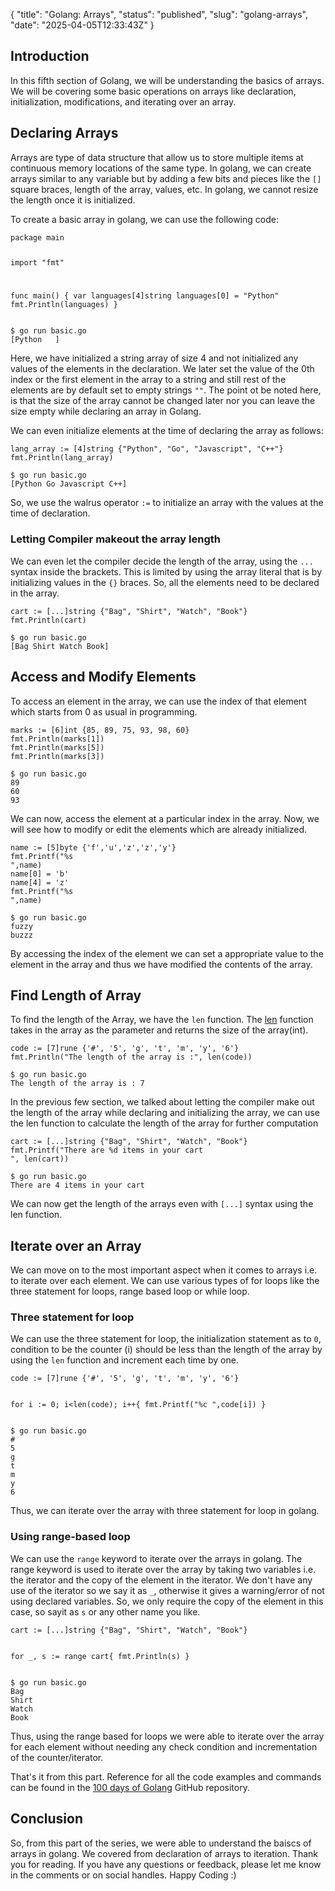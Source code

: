 {
  "title": "Golang: Arrays",
  "status": "published",
  "slug": "golang-arrays",
  "date": "2025-04-05T12:33:43Z"
}

<h2>Introduction</h2>
<p>In this fifth section of Golang, we will be understanding the basics of arrays. We will be covering some basic operations on arrays like declaration, initialization, modifications, and iterating over an array.</p>
<h2>Declaring Arrays</h2>
<p>Arrays are type of data structure that allow us to store multiple items at continuous memory locations of the same type. In golang, we can create arrays similar to any variable but by adding a few bits and pieces like the <code>[]</code> square braces, length of the array, values, etc. In golang, we cannot resize the length once it is initialized.</p>
<p>To create a basic array in golang, we can use the following code:</p>
<pre><code class="language-go">package main

import &quot;fmt&quot;

func main() {
    var languages[4]string
    languages[0] = &quot;Python&quot;
    fmt.Println(languages)
}
</code></pre>
<pre><code>$ go run basic.go
[Python   ]
</code></pre>
<p>Here, we have initialized a string array of size 4 and not initialized any values of the elements in the declaration. We later set the value of the 0th index or the first element in the array to a string and still rest of the elements are by default set to empty strings <code>&quot;&quot;</code>. The point ot be noted here, is that the size of the array cannot be changed later nor you can leave the size empty while declaring an array in Golang.</p>
<p>We can even initialize elements at the time of declaring the array as follows:</p>
<pre><code class="language-go">lang_array := [4]string {&quot;Python&quot;, &quot;Go&quot;, &quot;Javascript&quot;, &quot;C++&quot;}
fmt.Println(lang_array)
</code></pre>
<pre><code>$ go run basic.go
[Python Go Javascript C++]
</code></pre>
<p>So, we use the walrus operator <code>:=</code> to initialize an array with the values at the time of declaration.</p>
<h3>Letting Compiler makeout the array length</h3>
<p>We can even let the compiler decide the length of the array, using the <code>...</code> syntax inside the brackets. This is limited by using the array literal that is by initializing values in the <code>{}</code> braces. So, all the elements need to be declared in the array.</p>
<pre><code class="language-go">cart := [...]string {&quot;Bag&quot;, &quot;Shirt&quot;, &quot;Watch&quot;, &quot;Book&quot;}
fmt.Println(cart)
</code></pre>
<pre><code>$ go run basic.go
[Bag Shirt Watch Book]
</code></pre>
<h2>Access and Modify Elements</h2>
<p>To access an element in the array, we can use the index of that element which starts from 0 as usual in programming.</p>
<pre><code class="language-go">marks := [6]int {85, 89, 75, 93, 98, 60}
fmt.Println(marks[1])
fmt.Println(marks[5])
fmt.Println(marks[3])
</code></pre>
<pre><code>$ go run basic.go
89
60
93
</code></pre>
<p>We can now, access the element at a particular index in the array. Now, we will see how to modify or edit the elements which are already initialized.</p>
<pre><code class="language-go">name := [5]byte {'f','u','z','z','y'}
fmt.Printf(&quot;%s
&quot;,name)
name[0] = 'b'
name[4] = 'z'
fmt.Printf(&quot;%s
&quot;,name)
</code></pre>
<pre><code>$ go run basic.go
fuzzy
buzzz
</code></pre>
<p>By accessing the index of the element we can set a appropriate value to the element in the array and thus we have modified the contents of the array.</p>
<h2>Find Length of Array</h2>
<p>To find the length of the Array, we have the <code>len</code> function. The <a href="https://pkg.go.dev/builtin#len">len</a> function takes in the array as the parameter and returns the size of the array(int).</p>
<pre><code class="language-go">code := [7]rune {'#', '5', 'g', 't', 'm', 'y', '6'}
fmt.Println(&quot;The length of the array is :&quot;, len(code))
</code></pre>
<pre><code>$ go run basic.go
The length of the array is : 7
</code></pre>
<p>In the previous few section, we talked about letting the compiler make out the length of the array while declaring and initializing the array, we can use the len function to calculate the length of the array for further computation</p>
<pre><code class="language-go">cart := [...]string {&quot;Bag&quot;, &quot;Shirt&quot;, &quot;Watch&quot;, &quot;Book&quot;}
fmt.Printf(&quot;There are %d items in your cart
&quot;, len(cart))
</code></pre>
<pre><code>$ go run basic.go
There are 4 items in your cart
</code></pre>
<p>We can now get the length of the arrays even with <code>[...]</code> syntax using the len function.</p>
<h2>Iterate over an Array</h2>
<p>We can move on to the most important aspect when it comes to arrays i.e. to iterate over each element. We can use various types of for loops like the three statement for loops, range based loop or while loop.</p>
<h3>Three statement for loop</h3>
<p>We can use the three statement for loop, the initialization statement as to <code>0</code>, condition to be the counter (i) should be less than the length of the array by using the <code>len</code> function and increment each time by one.</p>
<pre><code class="language-go">code := [7]rune {'#', '5', 'g', 't', 'm', 'y', '6'}

for i := 0; i&lt;len(code); i++{
    fmt.Printf(&quot;%c
&quot;,code[i])
}
</code></pre>
<pre><code>$ go run basic.go
#
5
g
t
m
y
6
</code></pre>
<p>Thus, we can iterate over the array with three statement for loop in golang.</p>
<h3>Using range-based loop</h3>
<p>We can use the <code>range</code> keyword to iterate over the arrays in golang. The range keyword is used to iterate over the array by taking two variables i.e. the iterator and the copy of the element in the iterator. We don't have any use of the iterator so we say it as <code>_</code>, otherwise it gives a warning/error of not using declared variables. So, we only require the copy of the element in this case, so sayit as <code>s</code> or any other name you like.</p>
<pre><code class="language-go">cart := [...]string {&quot;Bag&quot;, &quot;Shirt&quot;, &quot;Watch&quot;, &quot;Book&quot;}

for _, s := range cart{
    fmt.Println(s)
}
</code></pre>
<pre><code>$ go run basic.go
Bag
Shirt
Watch
Book
</code></pre>
<p>Thus, using the range based for loops we were able to iterate over the array for each element without needing any check condition and incrementation of the counter/iterator.</p>
<p>That's it from this part. Reference for all the code examples and commands can be found in the <a href="https://github.com/mr-destructive/100-days-of-golang/">100 days of Golang</a> GitHub repository.</p>
<h2>Conclusion</h2>
<p>So, from this part of the series, we were able to understand the baiscs of arrays in golang. We covered from declaration of arrays to iteration.
Thank you for reading. If you have any questions or feedback, please let me know in the comments or on social handles. Happy Coding :)</p>
